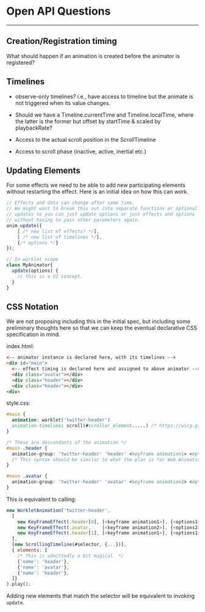 # Open API Questions
---


## Creation/Registration timing

What should happen if an animation is created before the animator is registered?

## Timelines

* observe-only timelines? i.e., have access to timeline but the animate is not triggered when its
  value changes.

* Should we have a Timeline.currentTime and Timeline.localTime, where the latter is
  the former but offset by startTime & scaled by playbackRate?

* Access to the actual scroll position in the ScrollTimeline

* Access to scroll phase (inactive, active, inertial etc.)


## Updating Elements

For some effects we need to be able to add new participating elements without
restarting the effect. Here is an initial idea on how this can work.

```js
// Effects and data can change after some time.
// We might want to break this out into separate functions or optional
// updates so you can just update options or just effects and options
// without having to pass other parameters again.
anim.update({
    [ /* new list of effects? */],
    [ /* new list of timelines */],
    {/* options */}
});
```

```js
// In worklet scope
class MyAnimator{
  update(options) {
    // this is a V2 concept,
  }
}
```

## CSS Notation

We are not proposing including this in the initial spec, but including some
preliminary thoughts here so that we can keep the eventual declarative CSS
specification in mind.

index.html:
```html
<-- animator instance is declared here, with its timelines -->
<div id="main">
  <-- effect timing is declared here and assigned to above animator -->
  <div class="avatar"></div>
  <div class="header"></div>
  <div class="header"></div>
<div>
```

style.css:
```css
#main {
  animation: worklet('twitter-header')
  animation-timeline: scroll(#scroller_element.....) /* https://wicg.github.io/scroll-animations/#animation-timeline */
}

/* These are descendants of the animation */
#main .header {
  animation-group: 'twitter-header' 'header' <keyframe animation1> <options1> #...
  /* This syntax should be similar to what the plan is for Web Animation Group Effects */
}

#main .avatar {
  animation-group: 'twitter-header' 'avatar' <keyframe animation2> <options2> #...
}
```

This is equivalent to calling:

```js
new WorkletAnimation('twitter-header',
  [
    new KeyFrameEffect(.header[0], [<keyframe animation1>], {<options1>}),
    new KeyFrameEffect(.avatar,    [<keyframe animation2>], {<options2>}),
    new KeyFrameEffect(.header[1], [<keyframe animation1>], {<options1>}),
  ],
  [new ScrollingTimeline(#selector, {...})],
  { elements: [
    /* This is admittedly a bit magical. */
    {'name': 'header'},
    {'name': 'avatar'},
    {'name': 'header'},
  ]}
).play();

```

Adding new elements that match the selector will be equivalent to invoking `update`.
